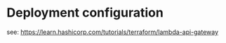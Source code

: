 # Deployment configuration


see: https://learn.hashicorp.com/tutorials/terraform/lambda-api-gateway